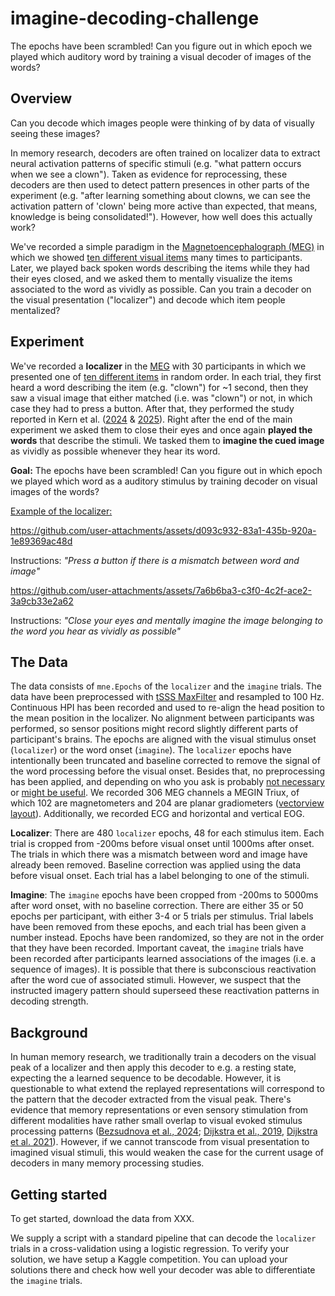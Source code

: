 # imagine-decoding-challenge

The epochs have been scrambled! Can you figure out in which epoch we played which auditory word by training a visual decoder of images of the words?

## Overview

Can you decode which images people were thinking of by data of visually seeing these images?

In memory research, decoders are often trained on localizer data to extract neural activation patterns of specific stimuli (e.g. "what pattern occurs when we see a clown"). Taken as evidence for reprocessing, these decoders are then used to detect pattern presences in other parts of the experiment (e.g. "after learning something about clowns, we can see the activation pattern of 'clown' being more active than expected, that means, knowledge is being consolidated!"). However, how well does this actually work? 

We've recorded a simple paradigm in the [Magnetoencephalograph (MEG)](https://en.wikipedia.org/wiki/Magnetoencephalograph) in which we showed [ten different visual items](https://github.com/skjerns/imagine-decoding-challenge/blob/main/md_assets/stimuli.png) many times to participants. Later, we played back spoken words describing the items while they had their eyes closed, and we asked them to mentally visualize the items associated to the word as vividly as possible. Can you train a decoder on the visual presentation ("localizer") and decode which item people mentalized?

## Experiment

We've recorded a **localizer** in the [MEG](https://en.wikipedia.org/wiki/Magnetoencephalography) with 30 participants in which we presented one of [ten different items](https://github.com/skjerns/imagine-decoding-challenge/blob/main/md_assets/stimuli.png) in random order. In each trial, they first heard a word describing the item (e.g. "clown") for ~1 second, then they saw a visual image that either matched (i.e. was "clown") or not, in which case they had to press a button. After that, they performed the study reported in Kern et al. ([2024](https://elifesciences.org/articles/93357) & [2025](https://elifesciences.org/reviewed-preprints/108023)). Right after the end of the main experiment we asked them to close their eyes and once again **played the words** that describe the stimuli. We tasked them to **imagine the cued image** as vividly as possible whenever they hear its word.

**Goal:** The epochs have been scrambled! Can you figure out in which epoch we played which word as a auditory stimulus by training decoder on visual images of the words?

<u>Example of the localizer:</u>

https://github.com/user-attachments/assets/d093c932-83a1-435b-920a-1e89369ac48d

Instructions: *"Press a button if there is a mismatch between word and image"*

https://github.com/user-attachments/assets/7a6b6ba3-c3f0-4c2f-ace2-3a9cb33e2a62

Instructions: *"Close your eyes and mentally imagine the image belonging to the word you hear as vividly as possible"*



## The Data

The data consists of `mne.Epochs` of the `localizer` and the `imagine` trials. The data have been preprocessed with [tSSS MaxFilter](https://imaging.mrc-cbu.cam.ac.uk/meg/Maxfilter) and resampled to 100 Hz. Continuous HPI has been recorded and used to re-align the head position to the mean position in the localizer. No alignment between participants was performed, so sensor positions might record slightly different parts of participant's brains. The epochs are aligned with the visual stimulus onset (`localizer`) or the word onset (`imagine`). The `localizer` epochs have intentionally been truncated and baseline corrected to remove the signal of the word processing before the visual onset. Besides that, no preprocessing has been applied, and depending on who you ask is probably [not necessary](https://www.nature.com/articles/s41598-023-27528-0) or [might be useful](https://www.nature.com/articles/s42003-025-08464-3).  We recorded 306 MEG channels a MEGIN Triux, of which 102 are magnetometers and 204 are planar gradiometers ([vectorview layout](https://mne.tools/stable/generated/mne.channels.Layout.html#mne-channels-layout)). Additionally, we recorded ECG and horizontal and vertical EOG.

**Localizer**: There are 480 `localizer` epochs, 48 for each stimulus item. Each trial is cropped from -200ms before visual onset until 1000ms after onset. The trials in which there was a mismatch between word and image have already been removed. Baseline correction was applied using the data before visual onset. Each trial has a label belonging to one of the stimuli.

**Imagine**: The `imagine` epochs have been cropped from -200ms to 5000ms after word onset, with no baseline correction. There are either 35 or 50 epochs per participant, with either 3-4 or 5 trials per stimulus. Trial labels have been removed from these epochs, and each trial has been given a number instead. Epochs have been randomized, so they are not in the order that they have been recorded. Important caveat, the `imagine` trials have been recorded after participants learned associations of the images (i.e. a sequence of images). It is possible that there is subconscious reactivation after the word cue of associated stimuli. However, we suspect that the instructed imagery pattern should superseed these reactivation patterns in decoding strength.

## Background

In human memory research, we traditionally train a decoders on the visual peak of a localizer and then apply this decoder to e.g. a resting state, expecting the a learned sequence to be decodable. However, it is questionable to what extend the replayed representations will correspond to the pattern that the decoder extracted from the visual peak. There's evidence that memory representations or even sensory stimulation from different modalities have rather small overlap to visual evoked stimulus processing patterns ([Bezsudnova et al., 2024](https://direct.mit.edu/jocn/article/36/8/1760/121050); [Dijkstra et al., 2019](https://www.cell.com/trends/cognitive-sciences/abstract/S1364-6613(19)30059-2), [Dijkstra et al. 2021](https://www.eneuro.org/content/8/5/ENEURO.0228-21.2021.abstract)). However, if we cannot transcode from visual presentation to imagined visual stimuli, this would weaken the case for the current usage of decoders in many memory  processing studies.

## Getting started

To get started, download the data from XXX.

We supply a script with a standard pipeline that can decode the `localizer` trials in a cross-validation using a logistic regression. To verify your solution, we have setup a Kaggle competition. You can upload your solutions there and check how well your decoder was able to differentiate the `imagine` trials.
